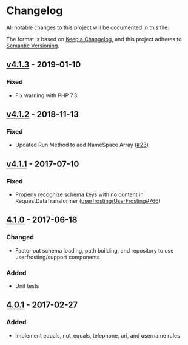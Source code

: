 # Changelog
All notable changes to this project will be documented in this file.

The format is based on [Keep a Changelog](https://keepachangelog.com/en/1.0.0/),
and this project adheres to [Semantic Versioning](https://semver.org/spec/v2.0.0.html).

## [v4.1.3] - 2019-01-10
### Fixed
- Fix warning with PHP 7.3

## [v4.1.2] - 2018-11-13
### Fixed
- Updated Run Method to add NameSpace Array ([#23](https://github.com/userfrosting/fortress/pull/23))

## [v4.1.1] - 2017-07-10
### Fixed
- Properly recognize schema keys with no content in RequestDataTransformer ([userfrosting/UserFrosting#766](https://github.com/userfrosting/UserFrosting/issues/766))

## [4.1.0] - 2017-06-18
### Changed
- Factor out schema loading, path building, and repository to use userfrosting/support components

### Added
- Unit tests

## [4.0.1] - 2017-02-27
### Added
- Implement equals, not_equals, telephone, uri, and username rules


[v4.1.3]: https://github.com/userfrosting/fortress/compare/v4.1.2...v4.1.3
[v4.1.2]: https://github.com/userfrosting/fortress/compare/v4.1.1...v4.1.2
[v4.1.1]: https://github.com/userfrosting/fortress/compare/4.1.0...v4.1.1
[4.1.0]: https://github.com/userfrosting/fortress/compare/4.0.1...4.1.0
[4.0.1]: https://github.com/userfrosting/fortress/compare/4.0.0...4.0.1
